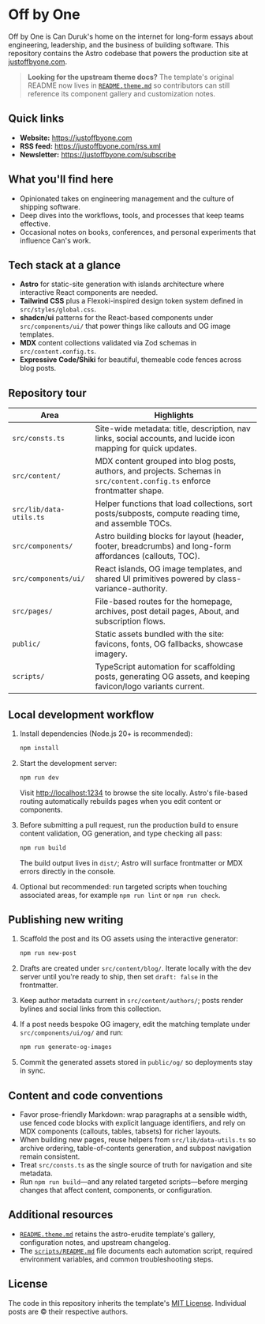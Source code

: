 # Off by One

Off by One is Can Duruk's home on the internet for long-form essays about engineering, leadership, and the business of building software. This repository contains the Astro codebase that powers the production site at [justoffbyone.com](https://justoffbyone.com).

> **Looking for the upstream theme docs?**
> The template's original README now lives in [`README.theme.md`](./README.theme.md) so contributors can still reference its component gallery and customization notes.

## Quick links

- **Website:** <https://justoffbyone.com>
- **RSS feed:** <https://justoffbyone.com/rss.xml>
- **Newsletter:** <https://justoffbyone.com/subscribe>

## What you'll find here

- Opinionated takes on engineering management and the culture of shipping software.
- Deep dives into the workflows, tools, and processes that keep teams effective.
- Occasional notes on books, conferences, and personal experiments that influence Can's work.

## Tech stack at a glance

- **Astro** for static-site generation with islands architecture where interactive React components are needed.
- **Tailwind CSS** plus a Flexoki-inspired design token system defined in `src/styles/global.css`.
- **shadcn/ui** patterns for the React-based components under `src/components/ui/` that power things like callouts and OG image templates.
- **MDX** content collections validated via Zod schemas in `src/content.config.ts`.
- **Expressive Code/Shiki** for beautiful, themeable code fences across blog posts.

## Repository tour

| Area | Highlights |
| ---- | ---------- |
| `src/consts.ts` | Site-wide metadata: title, description, nav links, social accounts, and lucide icon mapping for quick updates. |
| `src/content/` | MDX content grouped into blog posts, authors, and projects. Schemas in `src/content.config.ts` enforce frontmatter shape. |
| `src/lib/data-utils.ts` | Helper functions that load collections, sort posts/subposts, compute reading time, and assemble TOCs. |
| `src/components/` | Astro building blocks for layout (header, footer, breadcrumbs) and long-form affordances (callouts, TOC). |
| `src/components/ui/` | React islands, OG image templates, and shared UI primitives powered by class-variance-authority. |
| `src/pages/` | File-based routes for the homepage, archives, post detail pages, About, and subscription flows. |
| `public/` | Static assets bundled with the site: favicons, fonts, OG fallbacks, showcase imagery. |
| `scripts/` | TypeScript automation for scaffolding posts, generating OG assets, and keeping favicon/logo variants current. |

## Local development workflow

1. Install dependencies (Node.js 20+ is recommended):

   ```bash
   npm install
   ```

2. Start the development server:

   ```bash
   npm run dev
   ```

   Visit <http://localhost:1234> to browse the site locally. Astro's file-based routing automatically rebuilds pages when you edit content or components.

3. Before submitting a pull request, run the production build to ensure content validation, OG generation, and type checking all pass:

   ```bash
   npm run build
   ```

   The build output lives in `dist/`; Astro will surface frontmatter or MDX errors directly in the console.

4. Optional but recommended: run targeted scripts when touching associated areas, for example `npm run lint` or `npm run check`.

## Publishing new writing

1. Scaffold the post and its OG assets using the interactive generator:

   ```bash
   npm run new-post
   ```

2. Drafts are created under `src/content/blog/`. Iterate locally with the dev server until you're ready to ship, then set `draft: false` in the frontmatter.

3. Keep author metadata current in `src/content/authors/`; posts render bylines and social links from this collection.

4. If a post needs bespoke OG imagery, edit the matching template under `src/components/ui/og/` and run:

   ```bash
   npm run generate-og-images
   ```

5. Commit the generated assets stored in `public/og/` so deployments stay in sync.

## Content and code conventions

- Favor prose-friendly Markdown: wrap paragraphs at a sensible width, use fenced code blocks with explicit language identifiers, and rely on MDX components (callouts, tables, tabsets) for richer layouts.
- When building new pages, reuse helpers from `src/lib/data-utils.ts` so archive ordering, table-of-contents generation, and subpost navigation remain consistent.
- Treat `src/consts.ts` as the single source of truth for navigation and site metadata.
- Run `npm run build`—and any related targeted scripts—before merging changes that affect content, components, or configuration.

## Additional resources

- [`README.theme.md`](./README.theme.md) retains the astro-erudite template's gallery, configuration notes, and upstream changelog.
- The [`scripts/README.md`](./scripts/README.md) file documents each automation script, required environment variables, and common troubleshooting steps.

## License

The code in this repository inherits the template's [MIT License](./LICENSE). Individual posts are © their respective authors.

